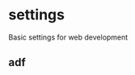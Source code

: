 settings
========

Basic settings for web development
<html>
<head>
<head>
<body>
<h2>adf</h2>
</body>
</html>

